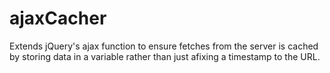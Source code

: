 ajaxCacher
==========

Extends jQuery's ajax function to ensure fetches from the server is cached by storing data in a variable rather than just afixing a timestamp to the URL.
